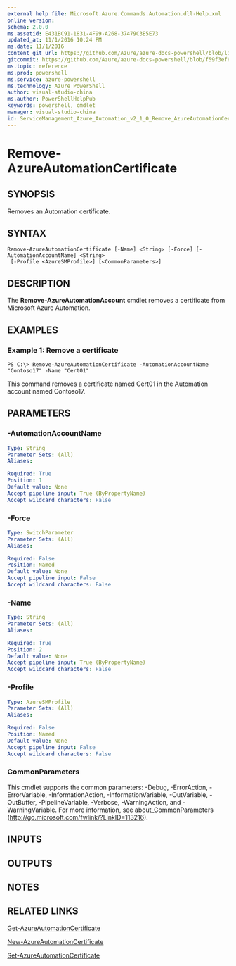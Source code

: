 ```yaml
---
external help file: Microsoft.Azure.Commands.Automation.dll-Help.xml
online version: 
schema: 2.0.0
ms.assetid: E431BC91-1831-4F99-A268-37479C3E5E73
updated_at: 11/1/2016 10:24 PM
ms.date: 11/1/2016
content_git_url: https://github.com/Azure/azure-docs-powershell/blob/live/azureps-cmdlets-docs/ServiceManagement/Azure.Automation/v2.1.0/Remove-AzureAutomationCertificate.md
gitcommit: https://github.com/Azure/azure-docs-powershell/blob/f59f3ef60bc592383812213e69fd77ba950759ed/azureps-cmdlets-docs/ServiceManagement/Azure.Automation/v2.1.0/Remove-AzureAutomationCertificate.md
ms.topic: reference
ms.prod: powershell
ms.service: azure-powershell
ms.technology: Azure PowerShell
author: visual-studio-china
ms.author: PowerShellHelpPub
keywords: powershell, cmdlet
manager: visual-studio-china
id: ServiceManagement_Azure_Automation_v2_1_0_Remove_AzureAutomationCertificate_md
---
```


# Remove-AzureAutomationCertificate

## SYNOPSIS
Removes an Automation certificate.

## SYNTAX

```
Remove-AzureAutomationCertificate [-Name] <String> [-Force] [-AutomationAccountName] <String>
 [-Profile <AzureSMProfile>] [<CommonParameters>]
```

## DESCRIPTION
The **Remove-AzureAutomationAccount** cmdlet removes a certificate from Microsoft Azure Automation.

## EXAMPLES

### Example 1: Remove a certificate
```
PS C:\> Remove-AzureAutomationCertificate -AutomationAccountName "Contoso17" -Name "Cert01"
```

This command removes a certificate named Cert01 in the Automation account named Contoso17.

## PARAMETERS

### -AutomationAccountName

```yaml
Type: String
Parameter Sets: (All)
Aliases: 

Required: True
Position: 1
Default value: None
Accept pipeline input: True (ByPropertyName)
Accept wildcard characters: False
```

### -Force

```yaml
Type: SwitchParameter
Parameter Sets: (All)
Aliases: 

Required: False
Position: Named
Default value: None
Accept pipeline input: False
Accept wildcard characters: False
```

### -Name

```yaml
Type: String
Parameter Sets: (All)
Aliases: 

Required: True
Position: 2
Default value: None
Accept pipeline input: True (ByPropertyName)
Accept wildcard characters: False
```

### -Profile

```yaml
Type: AzureSMProfile
Parameter Sets: (All)
Aliases: 

Required: False
Position: Named
Default value: None
Accept pipeline input: False
Accept wildcard characters: False
```

### CommonParameters
This cmdlet supports the common parameters: -Debug, -ErrorAction, -ErrorVariable, -InformationAction, -InformationVariable, -OutVariable, -OutBuffer, -PipelineVariable, -Verbose, -WarningAction, and -WarningVariable. For more information, see about_CommonParameters (http://go.microsoft.com/fwlink/?LinkID=113216).

## INPUTS

## OUTPUTS

## NOTES

## RELATED LINKS

[Get-AzureAutomationCertificate](xref:ServiceManagement/Azure.Automation/v2.1.0/Get-AzureAutomationCertificate.md)

[New-AzureAutomationCertificate](xref:ServiceManagement/Azure.Automation/v2.1.0/New-AzureAutomationCertificate.md)

[Set-AzureAutomationCertificate](xref:ServiceManagement/Azure.Automation/v2.1.0/Set-AzureAutomationCertificate.md)


